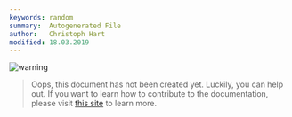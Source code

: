 ```yaml
---
keywords: random
summary:  Autogenerated File
author:   Christoph Hart
modified: 18.03.2019
---
```

  
![warning](/images/icon_warning:64px)  
> Oops, this document has not been created yet. Luckily, you can help out. If you want to learn how to contribute to the documentation, please visit [this site](/glossary/contributing) to learn more.  
